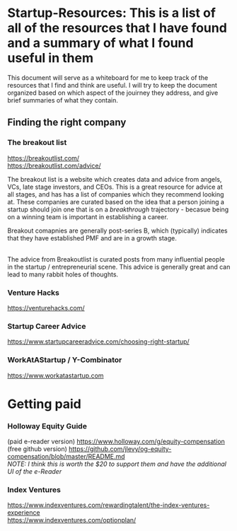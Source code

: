 # Startup-Resources: This is a list of all of the resources that I have found and a summary of what I found useful in them

This document will serve as a whiteboard for me to keep track of the resources that I find and think are useful. 
I will try to keep the document organized based on which aspect of the jouirney they address, and give brief summaries of what they contain.

## Finding the right company
### The breakout list
https://breakoutlist.com/ <br>
https://breakoutlist.com/advice/ <br>

The breakout list is a website which creates data and advice from angels, VCs, late stage investors, and CEOs. 
This is a great resource for advice at all stages, and has has a list of companies which they recommend looking at. 
These companies are curated based on the idea that a person joining a startup should join one that is on a *breakthrough* trajectory - becasue being on a winning team is 
important in establishing a career.

Breakout comapnies are generally post-series B, which (typically) indicates that they have established PMF and are in a growth stage.
<br>
<br>

The advice from Breakoutlist is curated posts from many influential people in the startup / entrepreneurial scene. 
This advice is generally great and can lead to many rabbit holes of thoughts.

### Venture Hacks
https://venturehacks.com/ <br>

### Startup Career Advice
https://www.startupcareeradvice.com/choosing-right-startup/ <br>

### WorkAtAStartup / Y-Combinator
https://www.workatastartup.com <br>


# Getting paid
### Holloway Equity Guide
(paid e-reader version) https://www.holloway.com/g/equity-compensation <br>
(free github version)  https://github.com/jlevy/og-equity-compensation/blob/master/README.md <br>
*NOTE: I think this is worth the $20 to support them and have the additional UI of the e-Reader* <br>

### Index Ventures
https://www.indexventures.com/rewardingtalent/the-index-ventures-experience <br>
https://www.indexventures.com/optionplan/ <br>



